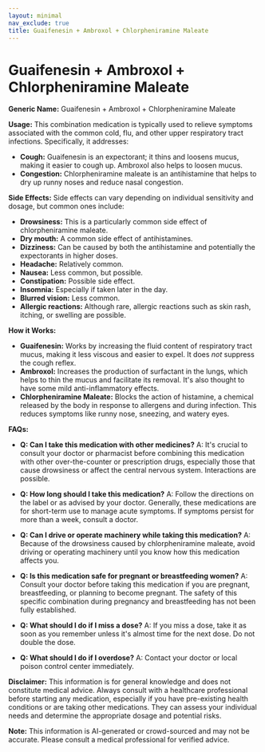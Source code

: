 ```yaml
---
layout: minimal
nav_exclude: true
title: Guaifenesin + Ambroxol + Chlorpheniramine Maleate
---
```


# Guaifenesin + Ambroxol + Chlorpheniramine Maleate

**Generic Name:** Guaifenesin + Ambroxol + Chlorpheniramine Maleate

**Usage:** This combination medication is typically used to relieve symptoms associated with the common cold, flu, and other upper respiratory tract infections.  Specifically, it addresses:

* **Cough:** Guaifenesin is an expectorant; it thins and loosens mucus, making it easier to cough up. Ambroxol also helps to loosen mucus.
* **Congestion:** Chlorpheniramine maleate is an antihistamine that helps to dry up runny noses and reduce nasal congestion.


**Side Effects:**  Side effects can vary depending on individual sensitivity and dosage, but common ones include:

* **Drowsiness:** This is a particularly common side effect of chlorpheniramine maleate.
* **Dry mouth:**  A common side effect of antihistamines.
* **Dizziness:**  Can be caused by both the antihistamine and potentially the expectorants in higher doses.
* **Headache:** Relatively common.
* **Nausea:** Less common, but possible.
* **Constipation:**  Possible side effect.
* **Insomnia:**  Especially if taken later in the day.
* **Blurred vision:** Less common.
* **Allergic reactions:** Although rare, allergic reactions such as skin rash, itching, or swelling are possible.


**How it Works:**

* **Guaifenesin:**  Works by increasing the fluid content of respiratory tract mucus, making it less viscous and easier to expel. It does *not* suppress the cough reflex.
* **Ambroxol:**  Increases the production of surfactant in the lungs, which helps to thin the mucus and facilitate its removal.  It's also thought to have some mild anti-inflammatory effects.
* **Chlorpheniramine Maleate:** Blocks the action of histamine, a chemical released by the body in response to allergens and during infection. This reduces symptoms like runny nose, sneezing, and watery eyes.


**FAQs:**

* **Q: Can I take this medication with other medicines?** A:  It's crucial to consult your doctor or pharmacist before combining this medication with other over-the-counter or prescription drugs, especially those that cause drowsiness or affect the central nervous system.  Interactions are possible.

* **Q: How long should I take this medication?** A:  Follow the directions on the label or as advised by your doctor.  Generally, these medications are for short-term use to manage acute symptoms.  If symptoms persist for more than a week, consult a doctor.

* **Q: Can I drive or operate machinery while taking this medication?** A:  Because of the drowsiness caused by chlorpheniramine maleate, avoid driving or operating machinery until you know how this medication affects you.

* **Q: Is this medication safe for pregnant or breastfeeding women?** A:  Consult your doctor before taking this medication if you are pregnant, breastfeeding, or planning to become pregnant.  The safety of this specific combination during pregnancy and breastfeeding has not been fully established.

* **Q: What should I do if I miss a dose?** A:  If you miss a dose, take it as soon as you remember unless it's almost time for the next dose.  Do not double the dose.

* **Q: What should I do if I overdose?** A:  Contact your doctor or local poison control center immediately.


**Disclaimer:** This information is for general knowledge and does not constitute medical advice. Always consult with a healthcare professional before starting any medication, especially if you have pre-existing health conditions or are taking other medications.  They can assess your individual needs and determine the appropriate dosage and potential risks.


**Note:** This information is AI-generated or crowd-sourced and may not be accurate. Please consult a medical professional for verified advice.